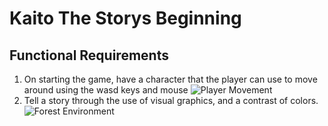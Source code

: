 # Kaito The Storys Beginning
## Functional Requirements
1. On starting the game, have a character that the player can use to move around using the wasd keys and mouse
![Player Movement](Project-A/Screenshots/playerShowcase.gif "Player actions showcase")
2. Tell a story through the use of visual graphics, and a contrast of colors.
![Forest Environment](Project-A/Screenshots/environmentalShowcase.gif "Forest Environment Image")
